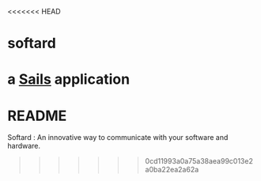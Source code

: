 <<<<<<< HEAD
# softard

a [Sails](http://sailsjs.org) application
=======
# README #

Softard : An innovative way to communicate with your software and hardware.
>>>>>>> 0cd11993a0a75a38aea99c013e2a0ba22ea2a62a
